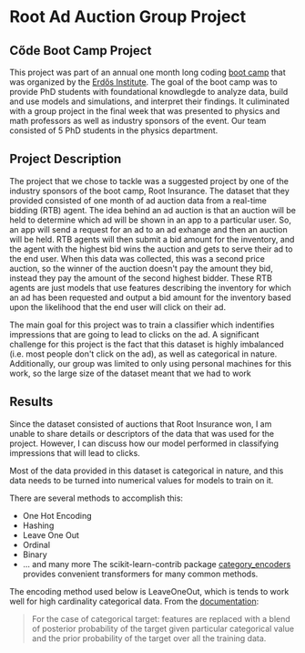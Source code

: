 # Root Ad Auction Group Project

## Cőde Boot Camp Project
This project was part of an annual one month long coding [boot camp](https://www.erdosinstitute.org/code) that was organized by the [Erdős Institute](https://www.erdosinstitute.org).  The goal of the boot camp was to provide PhD students with foundational knowdlegde to analyze data, build and use models and simulations, and interpret their findings.  It culiminated with a group project in the final week that was presented to physics and math professors as well as industry sponsors of the event.  Our team consisted of 5 PhD students in the physics department.

## Project Description
The project that we chose to tackle was a suggested project by one of the industry sponsors of the boot camp, Root Insurance. The dataset that they provided consisted of one month of ad auction data from a real-time bidding (RTB) agent.  The idea behind an ad auction is that an auction will be held to determine which ad will be shown in an app to a particular user. So, an app will send a request for an ad to an ad exhange and then an auction will be held.  RTB agents will then submit a bid amount for the inventory, and the agent with the highest bid wins the auction and gets to serve their ad to the end user.  When this data was collected, this was a second price auction, so the winner of the auction doesn't pay the amount they bid, instead they pay the amount of the second highest bidder.  These RTB agents are just models that use features describing the inventory for which an ad has been requested and output a bid amount for the inventory based upon the likelihood that the end user will click on their ad.

The main goal for this project was to train a classifier which indentifies impressions that are going to lead to clicks on the ad.  A significant challenge for this project is the fact that this dataset is highly imbalanced (i.e. most people don't click on the ad), as well as categorical in nature.  Additionally, our group was limited to only using personal machines for this work, so the large size of the dataset meant that we had to work 

## Results
Since the dataset consisted of auctions that Root Insurance won, I am unable to share details or descriptors of the data that was used for the project. However, I can discuss how our model performed in classifying impressions that will lead to clicks.

Most of the data provided in this dataset is categorical in nature, and this data needs to be turned into numerical values for models to train on it.

There are several methods to accomplish this:

* One Hot Encoding
* Hashing
* Leave One Out
* Ordinal
* Binary
* ... and many more
The scikit-learn-contrib package [category_encoders](https://contrib.scikit-learn.org/categorical-encoding/) provides convenient transformers for many common methods.

The encoding method used below is LeaveOneOut, which is tends to work well for high cardinality categorical data.  From the [documentation](https://contrib.scikit-learn.org/categorical-encoding/targetencoder.html):
>For the case of categorical target: features are replaced with a blend of posterior probability of the target given particular categorical value and the prior probability of the target over all the training data.
